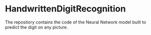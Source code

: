 # HandwrittenDigitRecognition
The repository contains the code of the Neural Network model built to predict the digit on any picture.
